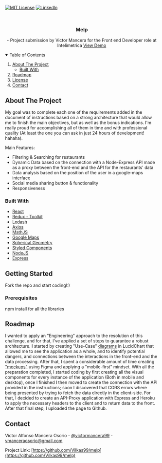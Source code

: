 


<!-- PROJECT SHIELDS -->
<!--
*** I'm using markdown "reference style" links for readability.
*** Reference links are enclosed in brackets [ ] instead of parentheses ( ).
*** See the bottom of this document for the declaration of the reference variables
*** for contributors-url, forks-url, etc. This is an optional, concise syntax you may use.
*** https://www.markdownguide.org/basic-syntax/#reference-style-links
-->

[![MIT License][license-shield]][license-url]
[![LinkedIn][linkedin-shield]][linkedin-url]



<!-- PROJECT LOGO -->
<br />
<p align="center">
  <h3 align="center">Melp</h3>

  <p align="center">
     - Project submission by Victor Mancera for the Front end Developer role at Intelimetrica
    <a href="https://vilkas99.github.io/melp/">View Demo</a>
  </p>
</p>



<!-- TABLE OF CONTENTS -->
<details open="open">
  <summary>Table of Contents</summary>
  <ol>
    <li>
      <a href="#about-the-project">About The Project</a>
      <ul>
        <li><a href="#built-with">Built With</a></li>
      </ul>
    </li>
    <li><a href="#roadmap">Roadmap</a></li>    
    <li><a href="#license">License</a></li>
    <li><a href="#contact">Contact</a></li>    
  </ol>
</details>



<!-- ABOUT THE PROJECT -->
## About The Project


My goal was to complete each one of the requirements added in the document of instructions based on a strong architecture that would allow me to finish the main objectives, but as well as the bonus indications. I'm really proud for accomplishing all of them in time and with professional quality (At least the one you can ask in just 24 hours of development! hahaha).

Main Features:
* Filtering & Searching for restaurants
* Dynamic Data based on the connection with a Node-Express API made as a proxy between the front-end and the API for the restaurants' data
* Data analysis based on the position of the user in a google-maps interface
* Social media sharing button & functionality
* Responsiveness

### Built With
* [React](https://es.reactjs.org/)
* [Redux - Toolkit](https://redux-toolkit.js.org/)
* [Lodash](https://lodash.com/)
* [Axios](https://github.com/axios/axios)
* [MathJS](https://mathjs.org/)
* [Google Maps](https://www.npmjs.com/package/@react-google-maps/api)
* [Spherical Geometry](https://www.npmjs.com/package/spherical-geometry-js)
* [Styled Components](https://styled-components.com/)
* [NodeJS](https://nodejs.org/en/)
* [Express](https://expressjs.com/es/)



<!-- GETTING STARTED -->
## Getting Started

Fork the repo and start coding!:)

### Prerequisites

npm install for all the libraries


<!-- ROADMAP -->
## Roadmap

I wanted to apply an "Engineering" approach to the resolution of this challenge, and for that, I've applied a set of steps to guarantee a robust architecture. I started by creating "Use-Case" [diagrams](https://lucid.app/lucidchart/e243bee5-eb12-40ff-b4cc-3a2ed5e0eb31/view) in LucidChart that allowed me to see the application as a whole, and to identify potential dangers, and connections between the interactions in the front-end and the data processing. After that, I spent a considerable amount of time creating ["mockups"](https://www.figma.com/file/tx0eV2gHzJ264ShEgPj1Qj/Untitled?node-id=1%3A295) using Figma and applying a "mobile-first" mindset. With all the preparation completed, I started coding by first creating all the visual components for every instance of the application (Both in mobile and desktop), once I finished I then moved to create the connection with the API provided in the instructions; soon I discovered that CORS errors where being presented by trying to fetch the data directly in the client-side. For that, I decided to create an API-Proxy application with Express and Heroku to apply the necessary headers to the client and to return data to the front. After that final step, I uploaded the page to Github.




<!-- CONTACT -->
## Contact

Víctor Alfonso Mancera Osorio - [@victormancera99](https://twitter.com/VictorMancera99) - vmanceraosorio@gmail.com

Project Link: [https://github.com/Vilkas99/melp](https://github.com/Vilkas99/melp)







<!-- MARKDOWN LINKS & IMAGES -->
<!-- https://www.markdownguide.org/basic-syntax/#reference-style-links -->


[license-shield]: https://img.shields.io/github/license/othneildrew/Best-README-Template.svg?style=for-the-badge
[license-url]: https://github.com/othneildrew/Best-README-Template/blob/master/LICENSE.txt
[linkedin-shield]: https://img.shields.io/badge/-LinkedIn-black.svg?style=for-the-badge&logo=linkedin&colorB=555
[linkedin-url]: https://www.linkedin.com/in/victormancera/
[product-screenshot]: images/screenshot.png
